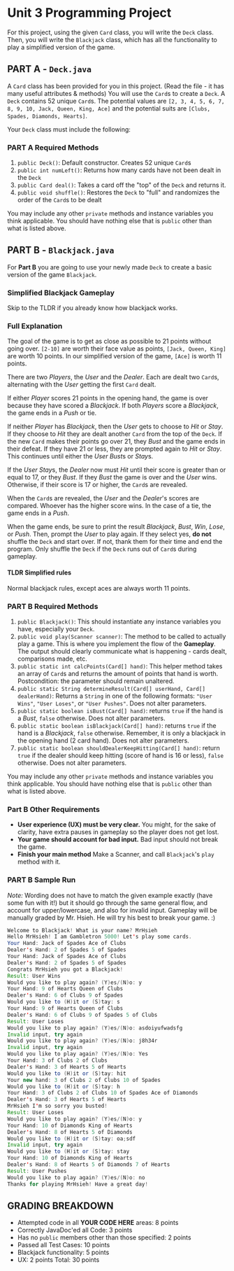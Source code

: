 # Unit 3 Programming Project

For this project, using the given `Card` class, you will write the `Deck` class. Then, you will write the `Blackjack` class, which has all the functionality to play a simplified version of the game.

## PART A - `Deck.java`

A `Card` class has been provided for you in this project. (Read the file - it has many useful attributes & methods)
You will use the `Card`s to create a `Deck`.
A `Deck` contains 52 unique `Card`s.
The potential values are `[2, 3, 4, 5, 6, 7, 8, 9, 10, Jack, Queen, King, Ace]` and the potential suits are `[Clubs, Spades, Diamonds, Hearts]`.

Your `Deck` class must include the following:

### PART A Required Methods

1. `public Deck()`: Default constructor. Creates 52 unique `Card`s
2. `public int numLeft()`: Returns how many cards have not been dealt in the `Deck`
3. `public Card deal()`: Takes a card off the "top" of the `Deck` and returns it.
4. `public void shuffle()`: Restores the `Deck` to "full" and randomizes the order of the `Card`s to be dealt

You may include any other `private` methods and instance variables you think applicable. You should have nothing else that is `public` other than what is listed above.

## PART B - `Blackjack.java`

For **Part B** you are going to use your newly made `Deck` to create a basic version of the game `Blackjack`.

### Simplified Blackjack Gameplay

Skip to the TLDR if you already know how blackjack works.
### Full Explanation

The goal of the game is to get as close as possible to 21 points without going over. `[2-10]` are worth their face value as points, `[Jack, Queen, King]` are worth 10 points. In our simplified version of the game, `[Ace]` is worth 11 points.

There are two *Players*, the *User* and the *Dealer*. Each are dealt two `Card`s, alternating with the *User* getting the first `Card` dealt.

If either *Player* scores 21 points in the opening hand, the game is over because they have scored a *Blackjack*. If both *Players* score a *Blackjack*, the game ends in a *Push* or tie.

If neither *Player* has *Blackjack*, then the *User* gets to choose to *Hit* or *Stay*. If they choose to *Hit* they are dealt another `Card` from the top of the `Deck`. If the new `Card` makes their points go over 21, they *Bust* and the game ends in their defeat. If they have 21 or less, they are prompted again to *Hit* or *Stay*. This continues until either the *User* *Bust*s or *Stay*s.

If the *User* *Stay*s, the *Dealer* now must *Hit* until their score is greater than or equal to 17, or they *Bust*. If they *Bust* the game is over and the *User* wins. Otherwise, if their score is 17 or higher, the `Card`s are revealed.

When the `Card`s are revealed, the *User* and the *Dealer*'s scores are compared. Whoever has the higher score wins. In the case of a tie, the game ends in a *Push*.

When the game ends, be sure to print the result *Blackjack*, *Bust*, *Win*, *Lose*, or *Push*. Then, prompt the *User* to play again. If they select yes, **do not** shuffle the `Deck` and start over. If not, thank them for their time and end the program. Only shuffle the `Deck` if the `Deck` runs out of `Card`s during gameplay.

#### TLDR Simplified rules

Normal blackjack rules, except aces are always worth 11 points.

### PART B Required Methods

1. `public Blackjack()`: This should instantiate any instance variables you have, especially your `Deck`.
2. `public void play(Scanner scanner)`: The method to be called to actually play a game. This is where you implement the flow of the **Gameplay**. The output should clearly communicate what is happening - cards dealt, comparisons made, etc. 
3. `public static int calcPoints(Card[] hand)`: This helper method takes an array of `Card`s and returns the amount of points that hand is worth. Postcondition: the parameter should remain unaltered.
4. `public static String determineResult(Card[] userHand, Card[] dealerHand)`: Returns a `String` in one of the following formats: `"User Wins"`, `"User Loses"`, or `"User Pushes"`. Does not alter parameters.
5. `public static boolean isBust(Card[] hand)`: returns `true` if the hand is a *Bust*, `false` otherwise. Does not alter parameters.
6. `public static boolean isBlackjack(Card[] hand)`: returns `true` if the hand is a *Blackjack*, `false` otherwise. Remember, it is only a blackjack in the opening hand (2 card hand). Does not alter parameters.
7. `public static boolean shouldDealerKeepHitting(Card[] hand)`: return `true` if the dealer should keep hitting (score of hand is 16 or less), `false` otherwise. Does  not alter parameters.

You may include any other `private` methods and instance variables you think applicable. You should have nothing else that is `public` other than what is listed above.

### Part B Other Requirements

* **User experience (UX) must be very clear.** You might, for the sake of clarity, have extra pauses in gameplay so the player does not get lost.
* **Your game should account for bad input.** Bad input should not break the game.
* **Finish your main method** Make a Scanner, and call `Blackjack`'s `play` method with it.

### PART B Sample Run

*Note:* Wording does not have to match the given example exactly (have some fun with it!) but it should go through the same general flow, and account for upper/lowercase, and also for invalid input. Gameplay will be manually graded by Mr. Hsieh. He will try his best to break your game. :)

```java
Welcome to Blackjack! What is your name? MrHsieh
Hello MrHsieh! I am Gambletron 5000! Let's play some cards.
Your Hand: Jack of Spades Ace of Clubs 
Dealer's Hand: 2 of Spades 5 of Spades 
Your Hand: Jack of Spades Ace of Clubs 
Dealer's Hand: 2 of Spades 5 of Spades 
Congrats MrHsieh you got a Blackjack!
Result: User Wins
Would you like to play again? (Y)es/(N)o: y
Your Hand: 9 of Hearts Queen of Clubs 
Dealer's Hand: 6 of Clubs 9 of Spades 
Would you like to (H)it or (S)tay: s
Your Hand: 9 of Hearts Queen of Clubs 
Dealer's Hand: 6 of Clubs 9 of Spades 5 of Clubs 
Result: User Loses
Would you like to play again? (Y)es/(N)o: asdoiyufwadsfg
Invalid input, try again
Would you like to play again? (Y)es/(N)o: j8h34r
Invalid input, try again
Would you like to play again? (Y)es/(N)o: Yes
Your Hand: 3 of Clubs 2 of Clubs 
Dealer's Hand: 3 of Hearts 5 of Hearts 
Would you like to (H)it or (S)tay: hit
Your new hand: 3 of Clubs 2 of Clubs 10 of Spades 
Would you like to (H)it or (S)tay: h
Your Hand: 3 of Clubs 2 of Clubs 10 of Spades Ace of Diamonds 
Dealer's Hand: 3 of Hearts 5 of Hearts 
MrHsieh I'm so sorry you busted!
Result: User Loses
Would you like to play again? (Y)es/(N)o: y
Your Hand: 10 of Diamonds King of Hearts 
Dealer's Hand: 8 of Hearts 5 of Diamonds 
Would you like to (H)it or (S)tay: oa;sdf
Invalid input, try again
Would you like to (H)it or (S)tay: stay
Your Hand: 10 of Diamonds King of Hearts 
Dealer's Hand: 8 of Hearts 5 of Diamonds 7 of Hearts 
Result: User Pushes
Would you like to play again? (Y)es/(N)o: no
Thanks for playing MrHsieh! Have a great day!
```

## GRADING BREAKDOWN

- Attempted code in all **YOUR CODE HERE** areas: 8 points
- Correctly JavaDoc'ed all Code: 3 points
- Has no `public` members other than those specified: 2 points
- Passed all Test Cases: 10 points
- Blackjack functionality: 5 points
- UX: 2 points
Total: 30 points
  